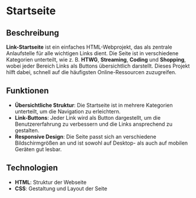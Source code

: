 # Startseite

## Beschreibung

**Link-Startseite** ist ein einfaches HTML-Webprojekt, das als zentrale Anlaufstelle für alle wichtigen Links dient. 
Die Seite ist in verschiedene Kategorien unterteilt, wie z. B. **HTWG**, **Streaming**, **Coding** und **Shopping**, wobei jeder Bereich Links als Buttons übersichtlich darstellt. 
Dieses Projekt hilft dabei, schnell auf die häufigsten Online-Ressourcen zuzugreifen.

## Funktionen

- **Übersichtliche Struktur**: Die Startseite ist in mehrere Kategorien unterteilt, um die Navigation zu erleichtern.
- **Link-Buttons**: Jeder Link wird als Button dargestellt, um die Benutzererfahrung zu verbessern und die Links ansprechend zu gestalten.
- **Responsive Design**: Die Seite passt sich an verschiedene Bildschirmgrößen an und ist sowohl auf Desktop- als auch auf mobilen Geräten gut lesbar.

## Technologien

- **HTML**: Struktur der Webseite
- **CSS**: Gestaltung und Layout der Seite
